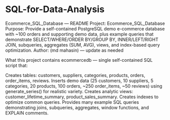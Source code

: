 # SQL-for-Data-Analysis
Ecommerce_SQL_Database — README
Project: Ecommerce_SQL_Database
Purpose: Provide a self-contained PostgreSQL demo e-commerce database with ~100 orders and supporting demo data, plus example queries that demonstrate SELECT/WHERE/ORDER BY/GROUP BY, INNER/LEFT/RIGHT JOIN, subqueries, aggregates (SUM, AVG), views, and index-based query optimization.
Author: (md mahasin) — update as needed

What this project contains
ecommercedb — single self-contained SQL script that:

Creates tables: customers, suppliers, categories, products, orders, order_items, reviews.
Inserts demo data (25 customers, 10 suppliers, 5 categories, 20 products, 100 orders, ~250 order_items, ~50 reviews) using generate_series() for realistic variety.
Creates analytic views: customer_lifetime_summary, product_sales_summary.
Creates indexes to optimize common queries.
Provides many example SQL queries demonstrating joins, subqueries, aggregates, window functions, and EXPLAIN comments.
